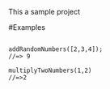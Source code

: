 This a sample project

#Examples

````

addRandomNumbers([2,3,4]);
//=> 9
````

````
multiplyTwoNumbers(1,2)
//=>2
````


